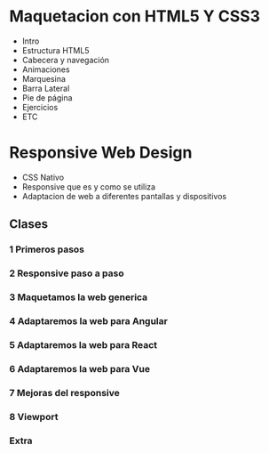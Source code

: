 # Maquetacion con HTML5 Y CSS3

- Intro
- Estructura HTML5
- Cabecera y navegación
- Animaciones
- Marquesina
- Barra Lateral
- Pie de página
- Ejercicios
- ETC

# Responsive Web Design

- CSS Nativo
- Responsive que es y como se utiliza
- Adaptacion de web a diferentes pantallas y dispositivos

## Clases
### 1 Primeros pasos

### 2 Responsive paso a paso

### 3 Maquetamos la web generica

### 4 Adaptaremos la web para Angular

### 5 Adaptaremos la web para React

### 6 Adaptaremos la web para Vue

### 7 Mejoras del responsive

### 8 Viewport

### Extra